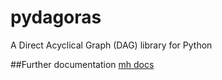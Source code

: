 # pydagoras
A Direct Acyclical Graph (DAG) library for Python

##Further documentation
[mh docs](https://markhallett.github.io/pydagoras/)
